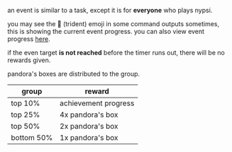 <script>
  import DocsTemplate from "$lib/components/docs/DocsTemplate.svelte"
  import ItemModal from "$lib/components/docs/ItemModal.svelte"
  import DocsHeader from '$lib/components/docs/DocsHeader.svelte';
</script>

<DocsTemplate title='events' description="" />

<DocsHeader header='h2' text="what is an event" />

an event is similar to a task, except it is for **everyone** who plays nypsi.

you may see the 🔱 (trident) emoji in some command outputs sometimes, this is showing the current event progress. you can also view event progress [here](/events).

<DocsHeader header='h2' text="event rewards" />

if the even target **is not reached** before the timer runs out, there will be no rewards given.

<ItemModal item="pandora_box">pandora's boxes</ItemModal> are distributed to the group.

| group      | reward                                                     |
| ---------- | ---------------------------------------------------------- |
| top 10%    | achievement progress                                       |
| top 25%    | 4x <ItemModal item="pandora_box">pandora's box</ItemModal> |
| top 50%    | 2x <ItemModal item="pandora_box">pandora's box</ItemModal> |
| bottom 50% | 1x <ItemModal item="pandora_box">pandora's box</ItemModal> |
